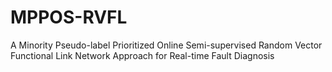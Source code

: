 # MPPOS-RVFL
A Minority Pseudo-label Prioritized Online Semi-supervised Random Vector Functional Link Network Approach for Real-time Fault Diagnosis
